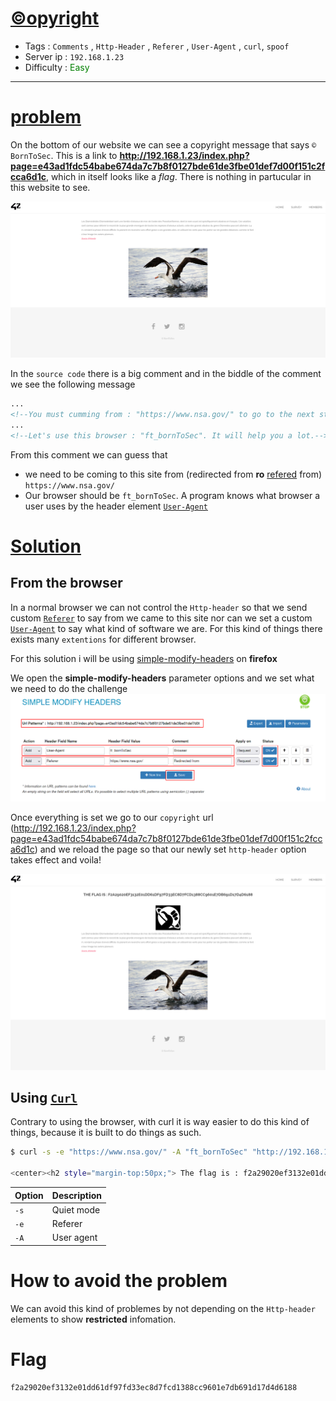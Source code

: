 # <span style="text-decoration: underline"> ©opyright </span>

- Tags : `Comments` , `Http-Header` , `Referer` , `User-Agent` , `curl`, `spoof`
- Server ip : `192.168.1.23 `
- Difficulty : <span style="color : green">Easy</span>
___


# <span style="text-decoration: underline">problem</span>

On the bottom of our website we can see a copyright message that says `© BornToSec`. This is a link to **http://192.168.1.23/index.php?page=e43ad1fdc54babe674da7c7b8f0127bde61de3fbe01def7d00f151c2fcca6d1c**, which in itself looks like a *flag*. There is nothing in partucular in this website to see.

![copyright index](/.resources/images/copytight_page_index.png)

In the `source code` there is a big comment and in the biddle of the comment we see the following message

```html
...
<!--You must cumming from : "https://www.nsa.gov/" to go to the next step-->
...
<!--Let's use this browser : "ft_bornToSec". It will help you a lot.-->
```

From this comment we can guess that
- we need to be coming to this site from (redirected from **ro** [refered](https://developer.mozilla.org/en-US/docs/Web/HTTP/Headers/Referer) from) `https://www.nsa.gov/`
- Our browser should be `ft_bornToSec`. A program knows what browser a user uses by the header element [`User-Agent`](https://developer.mozilla.org/en-US/docs/Web/HTTP/Headers/User-Agent)




# <span style="text-decoration: underline">Solution</span>

## From the browser

In a normal browser we can not control the `Http-header` so that we send custom [`Referer`](https://developer.mozilla.org/en-US/docs/Web/HTTP/Headers/Referer) to say from we came to this site nor can we set a custom [`User-Agent`](https://developer.mozilla.org/en-US/docs/Web/HTTP/Headers/User-Agent) to say what kind of software we are. For this kind of things there exists many `extentions` for different browser.

For this solution i will be using [simple-modify-headers](https://addons.mozilla.org/fr/firefox/addon/simple-modify-header/?utm_source=addons.mozilla.org&utm_medium=referral&utm_content=search) on **firefox**

We open the **simple-modify-headers** parameter options and we set what we need to do the challenge
![simple-modify-headers menu](/.resources/images/copyright_header_extention.png)

Once everything is set we go to our `copyright` url (http://192.168.1.23/index.php?page=e43ad1fdc54babe674da7c7b8f0127bde61de3fbe01def7d00f151c2fcca6d1c) and we reload the page so that our newly set `http-header` option takes effect and voila!

![copytight flag](/.resources/images/copyright_page_flag.png)

## Using [`Curl`](https://curl.se/)

Contrary to using the browser, with curl it is way easier to do this kind of things, because it is built to do things as such.

```bash
$ curl -s -e "https://www.nsa.gov/" -A "ft_bornToSec" "http://192.168.1.23/index.php?page=e43ad1fdc54babe674da7c7b8f0127bde61de3fbe01def7d00f151c2fcca6d1c" | grep flag

<center><h2 style="margin-top:50px;"> The flag is : f2a29020ef3132e01dd61df97fd33ec8d7fcd1388cc9601e7db691d17d4d6188</h2><br/><img src="images/win.png" alt="" width=200px height=200px></center> <audio id="best_music_ever" src="audio/music.mp3"preload="true" loop="loop" autoplay="autoplay">
```

|Option|Description|
|--|-- |
|`-s` | Quiet mode|
|`-e`| Referer |
|`-A`| User agent|

# How to avoid the problem
We can avoid this kind of problemes by not depending on the `Http-header` elements to show **restricted** infomation.


# Flag

```text
f2a29020ef3132e01dd61df97fd33ec8d7fcd1388cc9601e7db691d17d4d6188
```